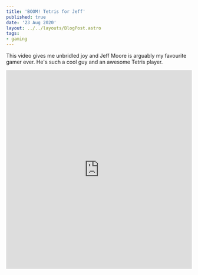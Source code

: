 ```yaml
---
title: 'BOOM! Tetris for Jeff'
published: true
date: '23 Aug 2020'
layout: ../../layouts/BlogPost.astro
tags:
- gaming
---
```


This video gives me unbridled joy and Jeff Moore is arguably my favourite gamer ever. He's such a cool guy and an awesome Tetris player.

<iframe width="100%" height="540" src="https://www.youtube.com/embed/RlnlDKznIaw" title="YouTube video player" frameborder="0" allow="accelerometer; autoplay; clipboard-write; encrypted-media; gyroscope; picture-in-picture" allowfullscreen></iframe>